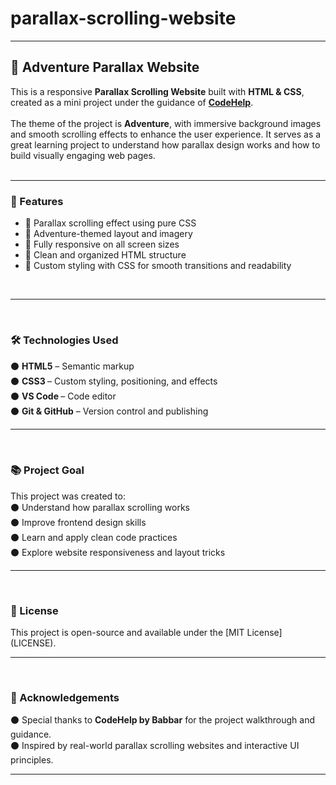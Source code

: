 # parallax-scrolling-website


---

## 🌄 Adventure Parallax Website

This is a responsive **Parallax Scrolling Website** built with **HTML & CSS**, created as a mini project under the guidance of **[CodeHelp](https://www.youtube.com/@CodeHelp)**.
<br><br>
The theme of the project is **Adventure**, with immersive background images and smooth scrolling effects to enhance the user experience. It serves as a great learning project to understand how parallax design works and how to build visually engaging web pages.
<br><br>
<hr>

### 🚀 Features

* 🌌 Parallax scrolling effect using pure CSS
  <br>
* 🧭 Adventure-themed layout and imagery<br>
* 📱 Fully responsive on all screen sizes<br>
* 🎯 Clean and organized HTML structure<br>
* 🎨 Custom styling with CSS for smooth transitions and readability<br>
<br>
<hr><br>
<h3>🛠️ Technologies Used</h3>

⚫️ <strong>HTML5</strong> – Semantic markup<br>
⚫️ <strong> CSS3 </strong>– Custom styling, positioning, and effects<br>
⚫️ <strong>VS Code </strong> – Code editor<br>
⚫️ <strong>Git & GitHub</strong> – Version control and publishing
<br>
<hr>
<br>
<h3>📚 Project Goal</h3>
This project was created to:
<br>
⚫️ Understand how parallax scrolling works<br>
⚫️ Improve frontend design skills<br>
⚫️ Learn and apply clean code practices<br>
⚫️ Explore website responsiveness and layout tricks<br>
<hr>
<br>
<h3>📄 License</h3>
This project is open-source and available under the [MIT License](LICENSE).
<br>
<hr>
<br>
<h3>🙌 Acknowledgements</h3>

⚫️ Special thanks to **CodeHelp by Babbar** for the project walkthrough and guidance.<br>
⚫️ Inspired by real-world parallax scrolling websites and interactive UI principles.<br>
<hr>



